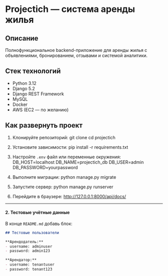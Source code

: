 # Projectich — система аренды жилья

## Описание
Полнофункциональное backend-приложение для аренды жилья с объявлениями, бронированием, отзывами и системой аналитики.

## Стек технологий
- Python 3.12
- Django 5.2
- Django REST Framework
- MySQL
- Docker
- AWS (EC2 — по желанию)

## Как развернуть проект

1. Клонируйте репозиторий:
git clone <URL>
cd projectich

2. Установите зависимости:
pip install -r requirements.txt

3. Настройте `.env` файл или переменные окружения:
DB_HOST=localhost
DB_NAME=projectich_db
DB_USER=admin
DB_PASSWORD=yourpassword


4. Выполните миграции:
python manage.py migrate

5. Запустите сервер:
python manage.py runserver

6. Перейдите в браузере:
http://127.0.0.1:8000/api/docs/


---

#### 2. **Тестовые учётные данные**
В конце `README.md` добавь блок:

```markdown
## Тестовые пользователи

**Арендодатель:**
- username: adminuser
- password: admin123

**Арендатор:**
- username: tenantuser
- password: tenant123
